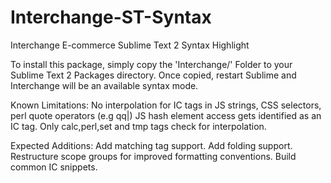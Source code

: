 Interchange-ST-Syntax
=====================

Interchange E-commerce Sublime Text 2 Syntax Highlight

To install this package, simply copy the 'Interchange/' Folder 
to your Sublime Text 2 Packages directory. Once copied, restart 
Sublime and Interchange will be an available syntax mode.

Known Limitations:
No interpolation for IC tags in JS strings, CSS selectors, perl quote operators (e.g qq|)
JS hash element access gets identified as an IC tag.
Only calc,perl,set and tmp tags check for interpolation.

Expected Additions:
Add matching tag support.
Add folding support.
Restructure scope groups for improved formatting conventions.
Build common IC snippets.